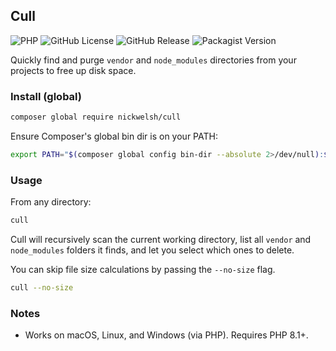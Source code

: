 ## Cull
![PHP](https://img.shields.io/badge/PHP-777BB4?style=for-the-badge&logo=php&logoColor=white)
![GitHub License](https://img.shields.io/github/license/nickwelsh/cull?style=for-the-badge)
![GitHub Release](https://img.shields.io/github/v/release/nickwelsh/cull?style=for-the-badge)
![Packagist Version](https://img.shields.io/packagist/v/nickwelsh/cull?style=for-the-badge)

Quickly find and purge `vendor` and `node_modules` directories from your projects to free up disk space.

### Install (global)

```bash
composer global require nickwelsh/cull
```

Ensure Composer's global bin dir is on your PATH:

```bash
export PATH="$(composer global config bin-dir --absolute 2>/dev/null):$PATH"
```

### Usage

From any directory:

```bash
cull
```

Cull will recursively scan the current working directory, list all `vendor` and `node_modules` folders it finds, and let you select which ones to delete.

You can skip file size calculations by passing the `--no-size` flag.

```bash
cull --no-size
```

### Notes

- Works on macOS, Linux, and Windows (via PHP). Requires PHP 8.1+.
